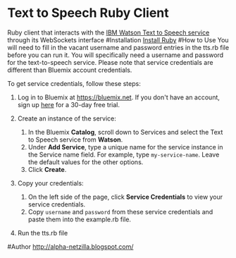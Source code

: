 # Text to Speech Ruby Client
Ruby client that interacts with the [IBM Watson Text to Speech service](http://www.ibm.com/smarterplanet/us/en/ibmwatson/developercloud/text-to-speech.html) through its WebSockets interface
#Installation
[Install Ruby](https://www.ruby-lang.org/en/documentation/installation/)
#How to Use
You will need to fill in the vacant username and password entries in the tts.rb file before you can run it. You will specifically need a username and password for the text-to-speech service. Please note that service credentials are different than Bluemix account credentials.

To get service credentials, follow these steps:
 1. Log in to Bluemix at https://bluemix.net. If you don't have an account, sign up [here](https://console.ng.bluemix.net/registration/) for a 30-day free trial.

 2. Create an instance of the service:
     1. In the Bluemix **Catalog**, scroll down to Services and select the Text to Speech service from **Watson**.
     2. Under **Add Service**, type a unique name for the service instance in the Service name field. For example, type `my-service-name`. Leave the default values for the other options.
     3. Click **Create**.

 3. Copy your credentials:
     1. On the left side of the page, click **Service Credentials** to view your service credentials.
     2. Copy `username` and `password` from these service credentials and paste them into the example.rb file.
     
 4. Run the tts.rb file

#Author
http://alpha-netzilla.blogspot.com/



